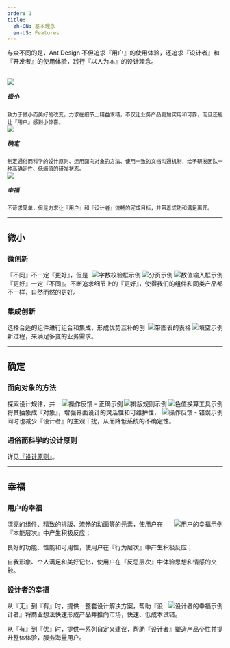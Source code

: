 ```yaml
---
order: 1
title:
  zh-CN: 基本理念
  en-US: Features
---
```


与众不同的是，Ant Design 不但追求『用户』的使用体验，还追求『设计者』和『开发者』的使用体验，践行『以人为本』的设计理念。

<div style="margin-left:-40px;margin-right:-40px;overflow:hidden;margin-top:30px;">
  <div class="ant-col-8 features">
    <img src="https://os.alipayobjects.com/rmsportal/OVirOHTeAdzDBuQ.png">
    <h5>微小</h5>
    <div>致力于微小而美好的改变，力求在细节上精益求精，不仅让业务产品更加实用和可靠，而且还能让『用户』感到小惊喜。</div>
  </div>
  <div class="ant-col-8 features">
    <img src="https://os.alipayobjects.com/rmsportal/iJbUiLYpuPBXUhV.png">
    <h5>确定</h5>
    <div>制定通俗而科学的设计原则、运用面向对象的方法、使用一致的文档沟通机制，给予研发团队一种高确定性、低熵值的研发状态。</div>
  </div>
  <div class="ant-col-8 features">
    <img src="https://os.alipayobjects.com/rmsportal/uSOjjlCRjRIhtIY.png">
    <h5>幸福</h5>
    <div>不苛求简单，但是力求让『用户』和『设计者』流畅的完成目标，并带着成功和满足离开。</div>
  </div>
</div>

<style>
.features {
  padding: 0 40px;
  font-size: 12px;
}
.features h5 {
  font-size: 14px;
  margin-top: 16px;
}
@media only screen and (min-width: 320px) and (max-width: 767px) {
  .features {
    width: 100%;
    text-align: center;
    margin-bottom: 20px;;
  }
  .features img {
    width: 80%;
  }
}
</style>

---

## 微小

### 微创新

<img class="preview-img" align="right" alt="数值输入框示例" description="鼠标『悬停』时，可点击区域会放大。" src="https://os.alipayobjects.com/rmsportal/GGXdyrOtvUtOKXe.png">

<img class="preview-img" align="right" alt="分页示例" description="鼠标点击省略符，可以实现批量切换。" src="https://os.alipayobjects.com/rmsportal/UEYPnVhQsOjytSa.png">

<img class="preview-img" align="right" alt="字数校验框示例" description="使用颜色和下划线标注超出的文案，系统即时反应，以便用户进行调整。" src="https://os.alipayobjects.com/rmsportal/JxzQIRfMCtMjuaH.png">

『不同』不一定『更好』，但是『更好』一定『不同』。不断追求细节上的『更好』，使得我们的组件和同类产品都不一样，自然而然的更好。

### 集成创新

<img class="preview-img" align="right" alt="填空示例" description="组合了标签和输入项，可以帮助用户理解当前的状况，以及需要提供什么数据。" src="https://os.alipayobjects.com/rmsportal/RGFMJRSgCAVCKOl.png">

<img class="preview-img" align="right" alt="带图表的表格" description="组合了 Table 和 Chart ，鼠标『悬停』时展现更多详情内容。" src="https://os.alipayobjects.com/rmsportal/hjHOMRIbvIUUBXS.png">

选择合适的组件进行组合和集成，形成优势互补的创新过程，来满足多变的业务需求。

---

## 确定

### 面向对象的方法

<img class="preview-img" align="right" alt="色值换算工具示例" description="定义『原色』后，用『加黑』和『加白』的方式快速、科学的得出 Normal、Hover 等多个『状态色』。" src="https://os.alipayobjects.com/rmsportal/MqsXoBBSDmoEDqn.png">

<img class="preview-img" align="right" alt="排版规则示例" description="运用『亲密性』原则，只需定义 n 的值，就可以得出确定的间距。" src="https://os.alipayobjects.com/rmsportal/WNEbRORxzEvvFKy.png">

<img class="preview-img no-padding good" align="right" alt="操作反馈 - 正确示例" description="将可被通用的文案抽象成『确定』、『操作』等通用术语，集中进行调用和维护。虽然『用户』体验 -1 分，但是『设计者』体验 +5 分。" src="https://os.alipayobjects.com/rmsportal/rtbYGKfPOpWRJID.png">

<img class="preview-img no-padding bad" align="right" alt="操作反馈 - 错误示例" description="这是体验更好的反馈方式，但是对『设计者』来说是灾难。因为这些『删除』文案只能通过人肉维护，难免产生遗漏和错别字，增大了系统的不确定性，这在多人合作和需求变更时尤为明显。" src="https://os.alipayobjects.com/rmsportal/OWLtvGCGmqawyPt.png">

探索设计规律，并将其抽象成『对象』，增强界面设计的灵活性和可维护性，同时也减少『设计者』的主观干扰，从而降低系统的不确定性。

### 通俗而科学的设计原则

详见[『设计原则』](/docs/spec/principle)。

---

## 幸福

### 用户的幸福

<img class="preview-img no-padding" align="right" alt="用户的幸福示例" description="想了解更多内容，可阅读唐纳德•A•诺曼所著的 《设计心理学 3》。" src="https://os.alipayobjects.com/rmsportal/sBjNEGgHEpNfqTs.png">

漂亮的组件、精致的排版、流畅的动画等的元素，使用户在『本能层次』中产生积极反应；

良好的功能、性能和可用性，使用户在『行为层次』中产生积极反应；

自我形象、个人满足和美好记忆，使用户在『反思层次』中体验思想和情感的交融。

### 设计者的幸福

<img class="preview-img no-padding" align="right" alt="设计者的幸福示例" description="Ant Design 无法保证业务产品能否成功，但是能帮助业务产品『正确的成功』或者『正确的失败』。" src="https://os.alipayobjects.com/rmsportal/eMcdBWuZxRbvlvW.png">

从『无』到『有』时，提供一整套设计解决方案，帮助『设计者』将商业想法快速形成产品并推向市场，快速、低成本试错。

从『有』到『优』时，提供一系列自定义建议，帮助『设计者』塑造产品个性并提升整体体验，服务海量用户。
